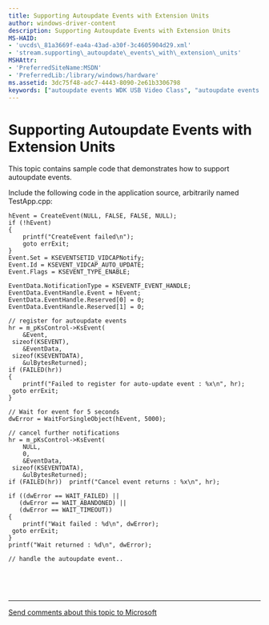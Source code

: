 ```yaml
---
title: Supporting Autoupdate Events with Extension Units
author: windows-driver-content
description: Supporting Autoupdate Events with Extension Units
MS-HAID:
- 'uvcds\_81a3669f-ea4a-43ad-a30f-3c4605904d29.xml'
- 'stream.supporting\_autoupdate\_events\_with\_extension\_units'
MSHAttr:
- 'PreferredSiteName:MSDN'
- 'PreferredLib:/library/windows/hardware'
ms.assetid: 3dc75f48-adc7-4443-8090-2e61b3306798
keywords: ["autoupdate events WDK USB Video Class", "autoupdate events WDK USB Video Class , extension units", "events WDK USB Video Class", "events WDK USB Video Class , autoupdate with extension units", "extension units WDK USB Video Class , samples", "sample code WDK USB Video Class , autoupdate events"]
---
```


# Supporting Autoupdate Events with Extension Units


This topic contains sample code that demonstrates how to support autoupdate events.

Include the following code in the application source, arbitrarily named TestApp.cpp:

```
hEvent = CreateEvent(NULL, FALSE, FALSE, NULL);
if (!hEvent)
{
    printf("CreateEvent failed\n");
    goto errExit;
}
Event.Set = KSEVENTSETID_VIDCAPNotify;
Event.Id = KSEVENT_VIDCAP_AUTO_UPDATE;
Event.Flags = KSEVENT_TYPE_ENABLE;

EventData.NotificationType = KSEVENTF_EVENT_HANDLE;
EventData.EventHandle.Event = hEvent;
EventData.EventHandle.Reserved[0] = 0;
EventData.EventHandle.Reserved[1] = 0;

// register for autoupdate events
hr = m_pKsControl->KsEvent(
    &Event, 
 sizeof(KSEVENT), 
    &EventData, 
 sizeof(KSEVENTDATA), 
    &ulBytesReturned);
if (FAILED(hr))
{
    printf("Failed to register for auto-update event : %x\n", hr);
 goto errExit;
}

// Wait for event for 5 seconds 
dwError = WaitForSingleObject(hEvent, 5000);

// cancel further notifications
hr = m_pKsControl->KsEvent(
    NULL, 
    0, 
    &EventData, 
 sizeof(KSEVENTDATA), 
    &ulBytesReturned);
if (FAILED(hr))  printf("Cancel event returns : %x\n", hr);

if ((dwError == WAIT_FAILED) || 
   (dwError == WAIT_ABANDONED) ||
   (dwError == WAIT_TIMEOUT))
{
    printf("Wait failed : %d\n", dwError);
 goto errExit;
} 
printf("Wait returned : %d\n", dwError);

// handle the autoupdate event..
```

 

 


--------------------
[Send comments about this topic to Microsoft](mailto:wsddocfb@microsoft.com?subject=Documentation%20feedback%20%5Bstream\stream%5D:%20Supporting%20Autoupdate%20Events%20with%20Extension%20Units%20%20RELEASE:%20%288/23/2016%29&body=%0A%0APRIVACY%20STATEMENT%0A%0AWe%20use%20your%20feedback%20to%20improve%20the%20documentation.%20We%20don't%20use%20your%20email%20address%20for%20any%20other%20purpose,%20and%20we'll%20remove%20your%20email%20address%20from%20our%20system%20after%20the%20issue%20that%20you're%20reporting%20is%20fixed.%20While%20we're%20working%20to%20fix%20this%20issue,%20we%20might%20send%20you%20an%20email%20message%20to%20ask%20for%20more%20info.%20Later,%20we%20might%20also%20send%20you%20an%20email%20message%20to%20let%20you%20know%20that%20we've%20addressed%20your%20feedback.%0A%0AFor%20more%20info%20about%20Microsoft's%20privacy%20policy,%20see%20http://privacy.microsoft.com/default.aspx. "Send comments about this topic to Microsoft")


